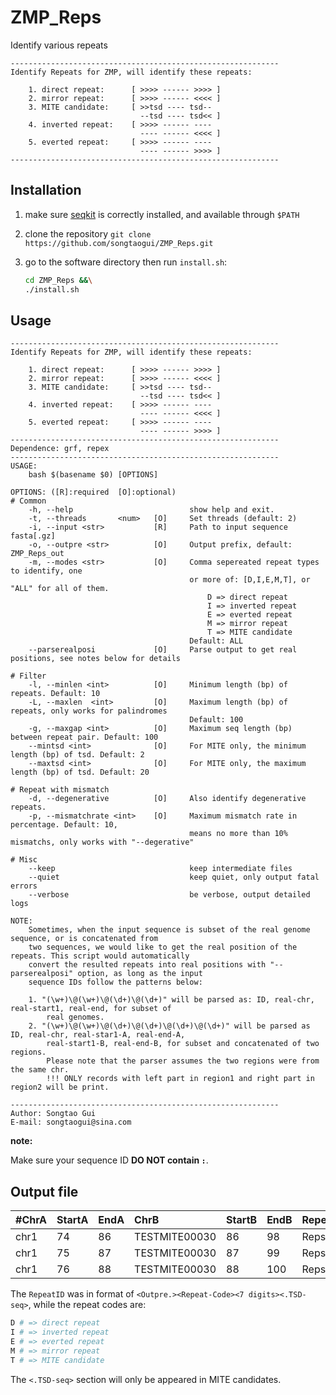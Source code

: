 # ZMP_Reps

Identify various repeats

```
------------------------------------------------------------
Identify Repeats for ZMP, will identify these repeats:

    1. direct repeat:      [ >>>> ------ >>>> ]
    2. mirror repeat:      [ >>>> ------ <<<< ]
    3. MITE candidate:     [ >>tsd ---- tsd--  
                             --tsd ---- tsd<< ]
    4. inverted repeat:    [ >>>> ------ ---- 
                             ---- ------ <<<< ]
    5. everted repeat:     [ >>>> ------ ---- 
                             ---- ------ >>>> ]
------------------------------------------------------------
```

## Installation

1. make sure [seqkit](https://github.com/shenwei356/seqkit) is correctly installed, and available through `$PATH`
2. clone the repository `git clone https://github.com/songtaogui/ZMP_Reps.git`
3. go to the software directory then run `install.sh`:

    ```bash
    cd ZMP_Reps &&\
    ./install.sh
    ```

## Usage

```
------------------------------------------------------------
Identify Repeats for ZMP, will identify these repeats:

    1. direct repeat:      [ >>>> ------ >>>> ]
    2. mirror repeat:      [ >>>> ------ <<<< ]
    3. MITE candidate:     [ >>tsd ---- tsd--  
                             --tsd ---- tsd<< ]
    4. inverted repeat:    [ >>>> ------ ---- 
                             ---- ------ <<<< ]
    5. everted repeat:     [ >>>> ------ ---- 
                             ---- ------ >>>> ]
------------------------------------------------------------
Dependence: grf, repex
------------------------------------------------------------
USAGE:
    bash $(basename $0) [OPTIONS]

OPTIONS: ([R]:required  [O]:optional)
# Common
    -h, --help                          show help and exit.
    -t, --threads       <num>   [O]     Set threads (default: 2)
    -i, --input <str>           [R]     Path to input sequence fasta[.gz]
    -o, --outpre <str>          [O]     Output prefix, default: ZMP_Reps_out
    -m, --modes <str>           [O]     Comma sepereated repeat types to identify, one
                                        or more of: [D,I,E,M,T], or "ALL" for all of them.
                                            D => direct repeat
                                            I => inverted repeat
                                            E => everted repeat
                                            M => mirror repeat
                                            T => MITE candidate
                                        Default: ALL
    --parserealposi             [O]     Parse output to get real positions, see notes below for details

# Filter
    -l, --minlen <int>          [O]     Minimum length (bp) of repeats. Default: 10
    -L, --maxlen  <int>         [O]     Maximum length (bp) of repeats, only works for palindromes
                                        Default: 100
    -g, --maxgap <int>          [O]     Maximum seq length (bp) between repeat pair. Default: 100
    --mintsd <int>              [O]     For MITE only, the minimum length (bp) of tsd. Default: 2
    --maxtsd <int>              [O]     For MITE only, the maximum length (bp) of tsd. Default: 20

# Repeat with mismatch
    -d, --degenerative          [O]     Also identify degenerative repeats.
    -p, --mismatchrate <int>    [O]     Maximum mismatch rate in percentage. Default: 10, 
                                        means no more than 10% mismatchs, only works with "--degerative"

# Misc
    --keep                              keep intermediate files
    --quiet                             keep quiet, only output fatal errors
    --verbose                           be verbose, output detailed logs

NOTE:
    Sometimes, when the input sequence is subset of the real genome sequence, or is concatenated from
    two sequences, we would like to get the real position of the repeats. This script would automatically
    convert the resulted repeats into real positions with "--parserealposi" option, as long as the input
    sequence IDs follow the patterns below:
        
    1. "(\w+)\@(\w+)\@(\d+)\@(\d+)" will be parsed as: ID, real-chr, real-start1, real-end, for subset of 
        real genomes.
    2. "(\w+)\@(\w+)\@(\d+)\@(\d+)\@(\d+)\@(\d+)" will be parsed as ID, real-chr, real-star1-A, real-end-A,
        real-start1-B, real-end-B, for subset and concatenated of two regions. 
        Please note that the parser assumes the two regions were from the same chr.
        !!! ONLY records with left part in region1 and right part in region2 will be print.

------------------------------------------------------------
Author: Songtao Gui
E-mail: songtaogui@sina.com
```
**note:**

Make sure your sequence ID **DO NOT contain `:`**.


## Output file

| #ChrA | StartA | EndA | ChrB          | StartB | EndB | RepeatID      | RepeatLength | StrandA | StrandB | RepeatType    | RepeatIdentity | SeqID         |
| :---- | :----- | :--- | :------------ | :----- | :--- | :------------ | :----------- | :------ | :------ | :------------ | :------------- | :------------ |
| chr1  | 74     | 86   | TESTMITE00030 | 86     | 98   | Reps.D0000001 | 12           | +       | +       | Direct_Repeat | 100.00         | TESTMITE00030 |
| chr1  | 75     | 87   | TESTMITE00030 | 87     | 99   | Reps.D0000002 | 12           | +       | +       | Direct_Repeat | 100.00         | TESTMITE00030 |
| chr1  | 76     | 88   | TESTMITE00030 | 88     | 100  | Reps.D0000003 | 12           | +       | +       | Direct_Repeat | 100.00         | TESTMITE00030 |

The `RepeatID` was in format of `<Outpre.><Repeat-Code><7 digits><.TSD-seq>`, while the repeat codes are:

```bash
D # => direct repeat
I # => inverted repeat
E # => everted repeat
M # => mirror repeat
T # => MITE candidate
```

The `<.TSD-seq>` section will only be appeared in MITE candidates.
